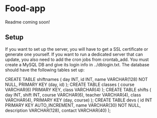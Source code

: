 # Food-app
Readme coming soon!

## Setup
If you want to set up the server, you will have to get a SSL certificate or generate one yourself. If you want to run a dedicated server that can update, you also need to add the cron jobs from crontab\_add. You must create a MySQL DB and give its login info in ../dblogin.txt. The database should have the following tables set up:

CREATE TABLE shiftnames (
	day INT,
	id INT,
	name VARCHAR(128) NOT NULL,
	PRIMARY KEY (day, id)
);
CREATE TABLE classes (
	course VARCHAR(6) PRIMARY KEY,
	class VARCHAR(4)
);
CREATE TABLE shifts (
	day INT,
	shift INT,
	course VARCHAR(6),
	teacher VARCHAR(4),
	class VARCHAR(4),
	PRIMARY KEY (day, course)
);
CREATE TABLE devs (
	id INT PRIMARY KEY AUTO_INCREMENT,
	name VARCHAR(30) NOT NULL,
	description VARCHAR(128),
	contact VARCHAR(40)
);
